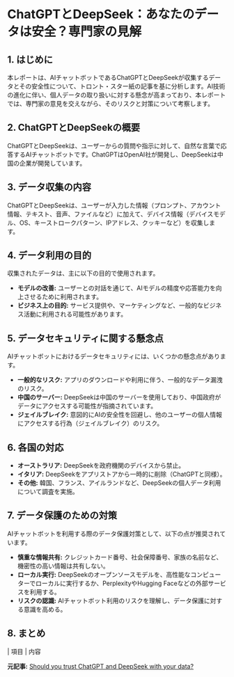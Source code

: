# ChatGPTとDeepSeek：あなたのデータは安全？専門家の見解

## 1. はじめに

本レポートは、AIチャットボットであるChatGPTとDeepSeekが収集するデータとその安全性について、トロント・スター紙の記事を基に分析します。AI技術の進化に伴い、個人データの取り扱いに対する懸念が高まっており、本レポートでは、専門家の意見を交えながら、そのリスクと対策について考察します。

## 2. ChatGPTとDeepSeekの概要

ChatGPTとDeepSeekは、ユーザーからの質問や指示に対して、自然な言葉で応答するAIチャットボットです。ChatGPTはOpenAI社が開発し、DeepSeekは中国の企業が開発しています。

## 3. データ収集の内容

ChatGPTとDeepSeekは、ユーザーが入力した情報（プロンプト、アカウント情報、テキスト、音声、ファイルなど）に加えて、デバイス情報（デバイスモデル、OS、キーストロークパターン、IPアドレス、クッキーなど）を収集します。

## 4. データ利用の目的

収集されたデータは、主に以下の目的で使用されます。

* **モデルの改善:** ユーザーとの対話を通じて、AIモデルの精度や応答能力を向上させるために利用されます。
* **ビジネス上の目的:** サービス提供や、マーケティングなど、一般的なビジネス活動に利用される可能性があります。

## 5. データセキュリティに関する懸念点

AIチャットボットにおけるデータセキュリティには、いくつかの懸念点があります。

* **一般的なリスク:** アプリのダウンロードや利用に伴う、一般的なデータ漏洩のリスク。
* **中国のサーバー:** DeepSeekは中国のサーバーを使用しており、中国政府がデータにアクセスする可能性が指摘されています。
* **ジェイルブレイク:** 意図的にAIの安全性を回避し、他のユーザーの個人情報にアクセスする行為（ジェイルブレイク）のリスク。

## 6. 各国の対応

* **オーストラリア:** DeepSeekを政府機関のデバイスから禁止。
* **イタリア:** DeepSeekをアプリストアから一時的に削除（ChatGPTと同様）。
* **その他:** 韓国、フランス、アイルランドなど、DeepSeekの個人データ利用について調査を実施。

## 7. データ保護のための対策

AIチャットボットを利用する際のデータ保護対策として、以下の点が推奨されています。

* **慎重な情報共有:** クレジットカード番号、社会保障番号、家族の名前など、機密性の高い情報は共有しない。
* **ローカル実行:** DeepSeekのオープンソースモデルを、高性能なコンピューターでローカルに実行するか、PerplexityやHugging Faceなどの外部サービスを利用する。
* **リスクの認識:** AIチャットボット利用のリスクを理解し、データ保護に対する意識を高める。

## 8. まとめ

| 項目 | 内容 

**元記事:** [Should you trust ChatGPT and DeepSeek with your data?](https://www.thestar.com/news/canada/should-you-trust-chatgpt-and-deepseek-with-your-data-here-s-what-the-experts-say/article_b90bb80e-e331-11ef-a712-1348bacb9b93.html)